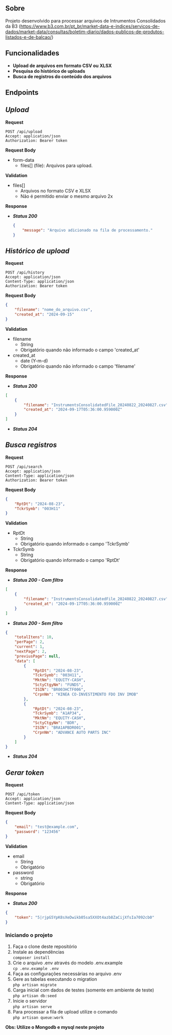 ## Sobre

Projeto desenvolvido para processar arquivos de Intrumentos Consolidados da B3 (https://www.b3.com.br/pt_br/market-data-e-indices/servicos-de-dados/market-data/consultas/boletim-diario/dados-publicos-de-produtos-listados-e-de-balcao/)


## Funcionalidades

* **Upload de arquivos em formato CSV ou XLSX**
* **Pesquisa do histórico de uploads**
* **Busca de registros do conteúdo dos arquivos**

## Endpoints

## _Upload_
**Request** 

```
POST /api/upload
Accept: application/json
Authorization: Bearer token
```

**Request Body**
* form-data
  * files[] (file): Arquivos para upload.

**Validation**
* files[]
  * Arquivos no formato CSV e XLSX
  * Não é permitido enviar o mesmo arquivo 2x

**Response**

* _**Status 200**_
    ```json
    {
        "message": "Arquivo adicionado na fila de processamento."
    }
    ```

## _Histórico de upload_
**Request**

```
POST /api/history
Accept: application/json
Content-Type: application/json
Authorization: Bearer token
```

**Request Body**
```json
{
    "filename": "nome_do_arquivo.csv",
    "created_at": "2024-09-15"
}
```

**Validation**
* filename
    * String
    * Obrigatório quando não informado o campo 'created_at'
* created_at
    * date (Y-m-d)
    * Obrigatório quando não informado o campo 'filename'

**Response**

* _**Status 200**_
```json
[
    {
        "filename": "InstrumentsConsolidatedFile_20240822_20240827.csv",
        "created_at": "2024-09-17T05:36:00.959000Z"
    }
]
```
* _**Status 204**_


## _Busca registros_
**Request**

```
POST /api/search
Accept: application/json
Content-Type: application/json
Authorization: Bearer token
```

**Request Body**
```json
{
    "RptDt": "2024-08-23",
    "TckrSymb": "003H11"
}
```

**Validation**
* RptDt
    * String
    * Obrigatório quando informado o campo 'TckrSymb'
* TckrSymb
    * String
    * Obrigatório quando informado o campo 'RptDt'

**Response**

* _**Status 200 - Com filtro**_
```json
[
    {
        "filename": "InstrumentsConsolidatedFile_20240822_20240827.csv",
        "created_at": "2024-09-17T05:36:00.959000Z"
    }
]
```

* _**Status 200 - Sem filtro**_
```json
{
    "totalItens": 10,
    "perPage": 2,
    "current": 1,
    "nextPage": 2,
    "previusPage": null,
    "data": [
        {
            "RptDt": "2024-08-23",
            "TckrSymb": "003H11",
            "MktNm": "EQUITY-CASH",
            "SctyCtgyNm": "FUNDS",
            "ISIN": "BR003HCTF006",
            "CrpnNm": "KINEA CO-INVESTIMENTO FDO INV IMOB"
        },
        {
            "RptDt": "2024-08-23",
            "TckrSymb": "A1AP34",
            "MktNm": "EQUITY-CASH",
            "SctyCtgyNm": "BDR",
            "ISIN": "BRA1APBDR001",
            "CrpnNm": "ADVANCE AUTO PARTS INC"
        }
    ]
}
```
* _**Status 204**_

## _Gerar token_
**Request**

```
POST /api/token
Accept: application/json
Content-Type: application/json
```

**Request Body**
```json
{
    "email": "test@example.com",
    "password": "123456"
}
```

**Validation**
* email
    * String
    * Obrigatório
* password
    * string
    * Obrigatório

**Response**

* _**Status 200**_
```json
{
    "token": "5|rjpG5YpK8sXeDwikb05sa5XXOt4azb8ZaCijXfsIa7092cb0"
}
```

### Iniciando o projeto

1. Faça o clone deste repositório
2. Instale as dependências\
`composer install`
3. Crie o arquivo .env através do modelo .env.example\
`cp .env.example .env`
4. Faça as configurações necessárias no arquivo .env
5. Gere as tabelas executando o migration\
`php artisan migrate`
6. Carga inicial com dados de testes (somente em ambiente de teste)\
`php artisan db:seed` 
7. Inicie o servidor\
`php artisan serve`
8. Para processar a fila de upload utilize o comando\
`php artisan queue:work`

**Obs: Utilize o Mongodb e mysql neste projeto**
